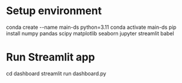 # Setup environment

conda create --name main-ds python=3.11
conda activate main-ds
pip install numpy pandas scipy matplotlib seaborn jupyter streamlit babel

# Run Streamlit app
cd dashboard
streamlit run dashboard.py